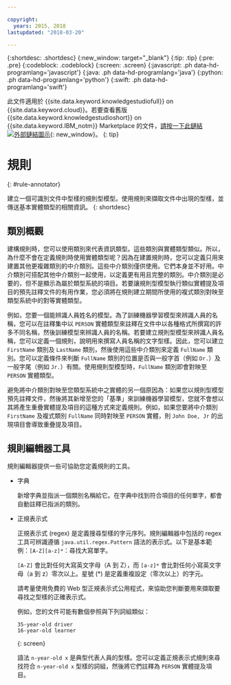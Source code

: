 ```yaml
---

copyright:
  years: 2015, 2018
lastupdated: "2018-03-20"

---
```


{:shortdesc: .shortdesc}
{:new_window: target="_blank"}
{:tip: .tip}
{:pre: .pre}
{:codeblock: .codeblock}
{:screen: .screen}
{:javascript: .ph data-hd-programlang='javascript'}
{:java: .ph data-hd-programlang='java'}
{:python: .ph data-hd-programlang='python'}
{:swift: .ph data-hd-programlang='swift'}

此文件適用於 {{site.data.keyword.knowledgestudiofull}} on {{site.data.keyword.cloud}}。若要查看舊版 {{site.data.keyword.knowledgestudioshort}} on {{site.data.keyword.IBM_notm}} Marketplace 的文件，[請按一下此鏈結 ![外部鏈結圖示](../../icons/launch-glyph.svg "外部鏈結圖示")](https://console.bluemix.net/docs/services/knowledge-studio/rule-annotator.html){: new_window}。
{: tip}

# 規則
{: #rule-annotator}

建立一個可識別文件中型樣的規則型模型。使用規則來擷取文件中出現的型樣，並傳送基本實體類型的相關資訊。
{: shortdesc}

## 類別概觀

建構規則時，您可以使用類別來代表資訊類型。這些類別與實體類型類似。所以，為什麼不會在定義規則時使用實體類型呢？因為在建置規則時，您可以定義只用來建置其他更複雜類別的中介類別。這些中介類別僅供使用。它們本身並不好用。中介類別可搭配其他中介類別一起使用，以定義更有用且完整的類別。中介類別是必要的，但不是顯示為屬於類型系統的項目。若要讓規則型模型執行類似實體提及項目的預先註釋文件的有用作業，您必須將在規則建立期間所使用的複式類別對映至類型系統中的對等實體類型。

例如，您要一個能辨識人員姓名的模型。為了訓練機器學習模型來辨識人員的名稱，您可以在註釋集中以 `PERSON`
實體類型來註釋在文件中以各種格式所撰寫的許多不同名稱，然後訓練模型來辨識人員的名稱。若要建立規則型模型來辨識人員名稱，您可以定義一個規則，說明用來撰寫人員名稱的文字型樣。因此，您可以建立
`FirstName` 類別及 `LastName` 類別，然後使用這些中介類別來定義 `FullName` 類別。您可以定義條件來判斷
`FullName` 類別的位置是否與一般字首（例如 `Dr.`）及一般字尾（例如 `Jr.`）有關。使用規則型模型時，`FullName`
類別即會對映至 `PERSON` 實體類型。

避免將中介類別對映至您類型系統中之實體的另一個原因為：如果您以規則型模型預先註釋文件，然後將其新增至您的「基準」來訓練機器學習模型，您就不會想以其將產生重疊實體提及項目的這種方式來定義規則。例如，如果您要將中介類別 `FirstName`
及複式類別 `FullName` 同時對映至 `PERSON` 實體，則 `John Doe, Jr` 的出現項目會導致重疊提及項目。

## 規則編輯器工具

規則編輯器提供一些可協助您定義規則的工具。

- 字典

    新增字典並指派一個類別名稱給它。在字典中找到符合項目的任何單字，都會自動註釋已指派的類別。

- 正規表示式

    正規表示式 (regex) 是定義搜尋型樣的字元序列。規則編輯器中包括的 regex 工具可辨識遵循
`java.util.regex.Pattern` 語法的表示式。以下是基本範例：`[A-Z][a-z]*`：尋找大寫單字。

    `[A-Z]` 會比對任何大寫英文字母（A 到 Z），而 `[a-z]*` 會比對任何小寫英文字母（a 到 z）零次以上。星號 (*) 是定義重複設定（零次以上）的字元。

    請考量使用免費的 Web 型正規表示式公用程式，來協助您判斷要用來擷取要尋找之型樣的正確表示式。

    例如，您的文件可能有數個參照與下列詞組類似：

    ```
    35-year-old driver
    16-year-old learner
    ```
    {: screen}

    語法 `n-year-old x` 是典型代表人員的型樣。您可以定義正規表示式規則來尋找符合 `n-year-old x`
型樣的詞組，然後將它們註釋為 `PERSON` 實體提及項目。
